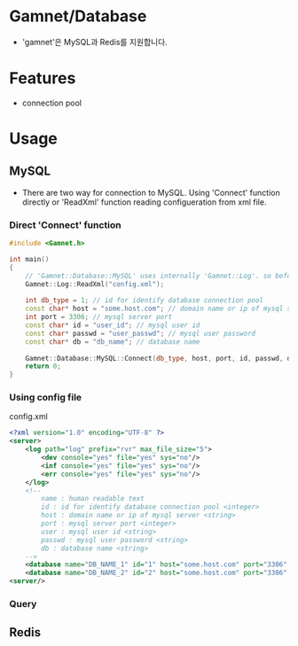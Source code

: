 # Gamnet/Database

- 'gamnet'은 MySQL과 Redis를 지원합니다.

# Features

- connection pool 

# Usage
## MySQL
* There are two way for connection to MySQL. Using 'Connect' function directly or 'ReadXml' function reading configueration from xml file.
### Direct 'Connect' function
```cpp
#include <Gamnet.h>

int main()
{
	// 'Gamnet::Database::MySQL' uses internally 'Gamnet::Log'. so before calling 'Connect' function, you should init Log
	Gamnet::Log::ReadXml("config.xml");
	
	int db_type = 1; // id for identify database connection pool
	const char* host = "some.host.com"; // domain name or ip of mysql server
	int port = 3306; // mysql server port
	const char* id = "user_id"; // mysql user id
	const char* passwd = "user_passwd"; // mysql user password
	const char* db = "db_name"; // database name
	
	Gamnet::Database::MySQL::Connect(db_type, host, port, id, passwd, db);
	return 0;	
}
```
### Using config file
config.xml
```xml
<?xml version="1.0" encoding="UTF-8" ?>
<server>
	<log path="log" prefix="rvr" max_file_size="5">
		<dev console="yes" file="yes" sys="no"/>
		<inf console="yes" file="yes" sys="no"/>
		<err console="yes" file="yes" sys="no"/>
	</log>
	<!--
		name : human readable text
		id : id for identify database connection pool <integer>
		host : domain name or ip of mysql server <string>
		port : mysql server port <integer>
		user : mysql user id <string>
		passwd : mysql user password <string>
		db : database name <string>
	-->
	<database name="DB_NAME_1" id="1" host="some.host.com" port="3306" user="user_id" passwd="user_passwd" db="db_name_1" />
	<database name="DB_NAME_2" id="2" host="some.host.com" port="3306" user="user_id" passwd="user_passwd" db="db_name_2" />
<server/>
```
### Query

## Redis
